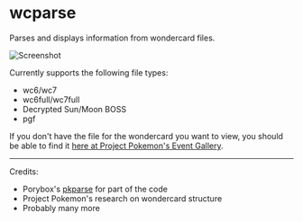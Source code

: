 # wcparse

Parses and displays information from wondercard files.

![Screenshot](https://i.imgur.com/DCRWImk.png)

Currently supports the following file types:

- wc6/wc7
- wc6full/wc7full
- Decrypted Sun/Moon BOSS
- pgf

If you don't have the file for the wondercard you want to view, you should be able to find it [here at Project Pokemon's Event Gallery](https://github.com/projectpokemon/EventsGallery).

***

Credits:

- Porybox's [pkparse](https://github.com/porybox/pkparse) for part of the code
- Project Pokemon's research on wondercard structure
- Probably many more
